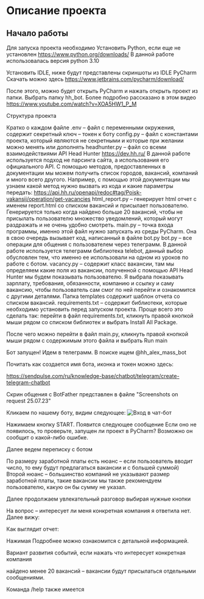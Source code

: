 #  Описание проекта

##  Начало работы

Для запуска проекта необходимо
Установить Python, если еще не установлен
https://www.python.org/downloads/
В данной работе использовалась версия python 3.10

Установить IDLE, ниже будут представлены скриншоты из IDLE PyCharm
Скачать можно здесь 
https://www.jetbrains.com/pycharm/download/

После этого, можно будет открыть PyCharm и нажать открыть проект из папки. Выбрать папку hh_bot.
Более подробно рассказано в этом видео
https://www.youtube.com/watch?v=XOA5HW1_P_M

Структура проекта

 

Кратко о каждом файле
.env – файл с переменными окружения, содержит секретный ключ – токен к боту
config.py – файл с константами проекта, который являются не секретными и которые при желании можно менять или дополнять
headhunter.py – файл со всеми взаимодействиями API Head Hunter https://dev.hh.ru/
В данной работе используется подход не парсинга сайта, а использования его официального API. C помощью методов, предоставленных в документации мы можем получить список городов, вакансий, компаний и много всего другого. Например, с помощью этой документации мы узнаем какой метод нужно вызвать из кода и какие параметры передать:
 https://api.hh.ru/openapi/redoc#tag/Poisk-vakansij/operation/get-vacancies
html_report.py – генерирует html отчет с именем report.html со списком вакансий и присылает пользователю. Генерируется только когда найдено больше 20 вакансий, чтобы не присылать пользователю множество уведомлений, который могут раздражать и не очень удобно смотреть.
main.py – точка входа программы, именно этой файл нужно запускать из среды PyCharm. Она в свою очередь вызывает код, написанный в файле bot.py
bot.py – все операции для общения с пользователем через телеграмм. В данной работе используется телеграмм библиотека telebot, данный выбор обусловлен тем, что именно ее использовали на одном из уроков по работе с ботом.
vacancy.py – содержит класс вакансии, там мы определяем какие поля из вакансии, полученной с помощью API Head Hunter мы будем показывать пользователю. Я выбрала показывать зарплату, требования, обязанности, компанию и ссылку и саму вакансию, чтобы пользователь сам смог по ней перейти и ознакомится с другими деталями.
Папка templates содержит шаблон отчета со списком вакансий.
requirements.txt – содержит библиотеки, которые необходимо установить перед запуском проекта. Проще всего это сделать так: перейти в файл requirements.txt, кликнуть правой кнопкой мыши рядом со списком библиотек и выбрать Install All Package.

 

После чего можно перейти в файл main.py, кликнуть правой кнопкой мыши рядом с содержимым этого файла и выбрать Run main

 

Бот запущен! Идем в телеграмм.
В поиске ищем @hh_alex_mass_bot
 
Почитать как создается имя бота, иконка и токен можно здесь:

https://sendpulse.com/ru/knowledge-base/chatbot/telegram/create-telegram-chatbot

Скрин общения с BotFather представлен в файле "Screenshots on request 25.07.23"
 


Кликаем по нашему боту, видим следующее:
<image src="/Screenshots on request 25.07.23/2023-07-25_12-01-52.png" alt="Вход в чат-бот">

 

Нажимаем кнопку START. Появится следующее сообщение
Если оно не появилось, то проверьте, запущен ли проект в PyCharm? Возможно он сообщит о какой-либо ошибке.

 

Далее ведем переписку с ботом

 

По размеру заработной платы есть нюанс – если пользователь вводит число, то ему будут предлагаться вакансии и с большей суммой) Второй нюанс – большинство компаний не указывают размер заработной платы, такие вакансии мы также рекомендуем пользователю, какую он бы сумму не указал.

 

Далее продолжаем увлекательный разговор выбирая нужные кнопки
 

На вопрос – интересует ли меня конкретная компания я ответила нет. Далее вижу:

 

Как выглядит отчет:

 


Нажимая Подробнее можно ознакомится с детальной информацией.

 
Вариант развития событий, если нажать что интересует конкретная компания 

 

найдено менее 20 вакансий – вакансии будут присылаться отдельными сообщениями.

 
Команда /help также имеется


